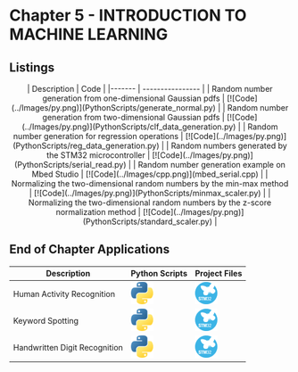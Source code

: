 # Chapter 5 - INTRODUCTION TO MACHINE LEARNING

## Listings
<center>
| Description  | Code    |
|------- | ---------------- |
| Random number generation from one-dimensional Gaussian pdfs          | [![Code](../Images/py.png)](PythonScripts/generate_normal.py) |
| Random number generation from two-dimensional Gaussian pdfs          | [![Code](../Images/py.png)](PythonScripts/clf_data_generation.py) |
| Random number generation for regression operations                   | [![Code](../Images/py.png)](PythonScripts/reg_data_generation.py) |
| Random numbers generated by the STM32 microcontroller                | [![Code](../Images/py.png)](PythonScripts/serial_read.py) |
| Random number generation example on Mbed Studio                      | [![Code](../Images/cpp.png)](mbed_serial.cpp) |
| Normalizing the two-dimensional random numbers by the min-max method | [![Code](../Images/py.png)](PythonScripts/minmax_scaler.py) |
| Normalizing the two-dimensional random numbers by the z-score normalization method | [![Code](../Images/py.png)](PythonScripts/standard_scaler.py) |

</center>


## End of Chapter Applications

<center>

| Description                         | Python Scripts                                             |  Project Files                                        |
| ----------------------------------- | ---------------------------------------------------------- | ----------------------------------------------------- |
| Human Activity Recognition          | [![Code](../Images/py.png)](Application1-HAR/main.py)      | [![Code](../Images/stm32.png)](Application1-HAR/.ioc) |
| Keyword Spotting                    | [![Code](../Images/py.png)](Application2-KWS/mfcc_main.py) | [![Code](../Images/stm32.png)](Application1-HAR/.ioc) |
| Handwritten Digit Recognition       | [![Code](../Images/py.png)](Application3-HDR/mnist.py)     | [![Code](../Images/stm32.png)](Application3-HDR/.ioc) |

</center>

